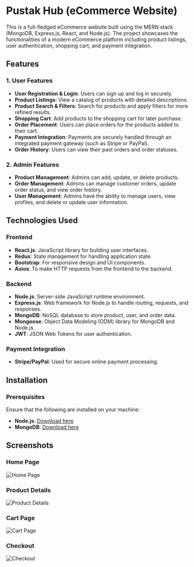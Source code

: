 <h1>Pustak Hub (eCommerce Website)</h1>

<p>This is a full-fledged eCommerce website built using the MERN stack (MongoDB, Express.js, React, and Node.js). The project showcases the functionalities of a modern eCommerce platform including product listings, user authentication, shopping cart, and payment integration.</p>

<h2>Features</h2>

<h3>1. User Features</h3>
<ul>
  <li><strong>User Registration & Login</strong>: Users can sign up and log in securely.</li>
  <li><strong>Product Listings</strong>: View a catalog of products with detailed descriptions.</li>
  <li><strong>Product Search & Filters</strong>: Search for products and apply filters for more refined results.</li>
  <li><strong>Shopping Cart</strong>: Add products to the shopping cart for later purchase.</li>
  <li><strong>Order Placement</strong>: Users can place orders for the products added to their cart.</li>
  <li><strong>Payment Integration</strong>: Payments are securely handled through an integrated payment gateway (such as Stripe or PayPal).</li>
  <li><strong>Order History</strong>: Users can view their past orders and order statuses.</li>
</ul>

<h3>2. Admin Features</h3>
<ul>
  <li><strong>Product Management</strong>: Admins can add, update, or delete products.</li>
  <li><strong>Order Management</strong>: Admins can manage customer orders, update order status, and view order history.</li>
  <li><strong>User Management</strong>: Admins have the ability to manage users, view profiles, and delete or update user information.</li>
</ul>

<h2>Technologies Used</h2>

<h3>Frontend</h3>
<ul>
  <li><strong>React.js</strong>: JavaScript library for building user interfaces.</li>
  <li><strong>Redux</strong>: State management for handling application state.</li>
  <li><strong>Bootstrap</strong>: For responsive design and UI components.</li>
  <li><strong>Axios</strong>: To make HTTP requests from the frontend to the backend.</li>
</ul>

<h3>Backend</h3>
<ul>
  <li><strong>Node.js</strong>: Server-side JavaScript runtime environment.</li>
  <li><strong>Express.js</strong>: Web framework for Node.js to handle routing, requests, and responses.</li>
  <li><strong>MongoDB</strong>: NoSQL database to store product, user, and order data.</li>
  <li><strong>Mongoose</strong>: Object Data Modeling (ODM) library for MongoDB and Node.js.</li>
  <li><strong>JWT</strong>: JSON Web Tokens for user authentication.</li>
</ul>

<h3>Payment Integration</h3>
<ul>
  <li><strong>Stripe/PayPal</strong>: Used for secure online payment processing.</li>
</ul>

<h2>Installation</h2>

<h3>Prerequisites</h3>
<p>Ensure that the following are installed on your machine:</p>
<ul>
  <li><strong>Node.js</strong>: <a href="https://nodejs.org/">Download here</a></li>
  <li><strong>MongoDB</strong>: <a href="https://www.mongodb.com/try/download/community">Download here</a></li>
</ul>


<h2>Screenshots</h2>

<h3>Home Page</h3>
<img src="URL_to_image1" alt="Home Page" />

<h3>Product Details</h3>
<img src="URL_to_image2" alt="Product Details" />

<h3>Cart Page</h3>
<img src="URL_to_image3" alt="Cart Page" />

<h3>Checkout</h3>
<img src="URL_to_image4" alt="Checkout" />


